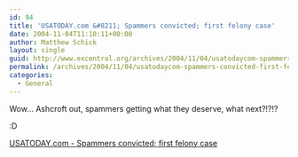 ```yaml
---
id: 94
title: 'USATODAY.com &#8211; Spammers convicted; first felony case'
date: 2004-11-04T11:10:11+00:00
author: Matthew Schick
layout: single
guid: http://www.excentral.org/archives/2004/11/04/usatodaycom-spammers-convicted-first-felony-case/
permalink: /archives/2004/11/04/usatodaycom-spammers-convicted-first-felony-case
categories:
  - General
---
```

Wow... Ashcroft out, spammers getting what they deserve, what next?!?!?

:D

<a href="http://www.usatoday.com/money/industries/technology/2004-11-03-spam_x.htm">USATODAY.com - Spammers convicted; first felony case</a>
